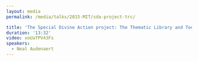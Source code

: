 ```yaml
---
layout: media
permalink: /media/talks/2015-MIT/sda-project-trc/

title: 'The Special Divine Action project: The Thematic Library and Tools'
duration: '13:32'
video: xoUaTPV43Fs
speakers:
  - Neal Audenaert
---
```

